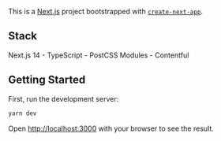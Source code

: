 This is a [Next.js](https://nextjs.org) project bootstrapped with [`create-next-app`](https://nextjs.org/docs/app/api-reference/cli/create-next-app).

## Stack

Next.js 14 - TypeScript - PostCSS Modules - Contentful

## Getting Started

First, run the development server:

```bash
yarn dev
```

Open [http://localhost:3000](http://localhost:3000) with your browser to see the result.